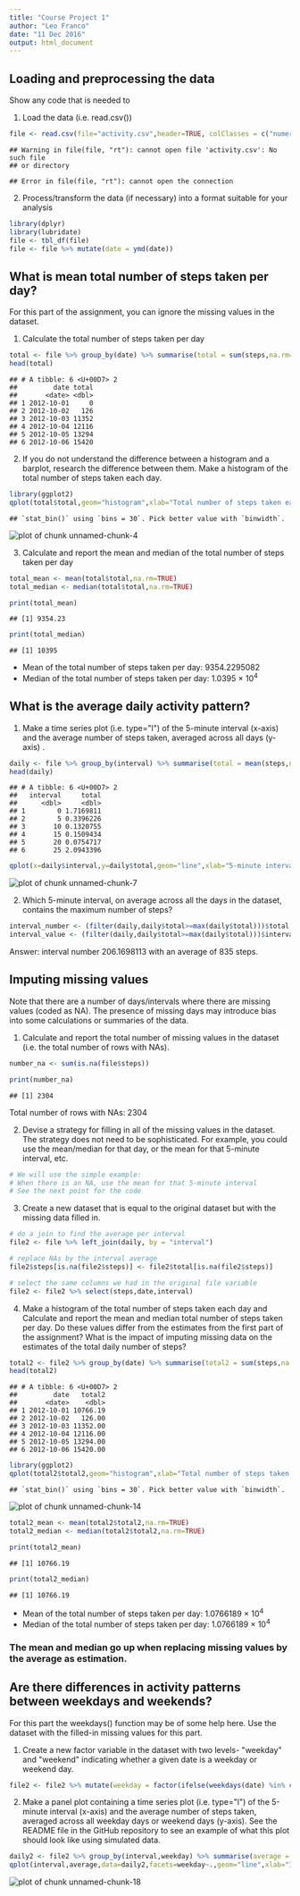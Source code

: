 ```yaml
---
title: "Course Project 1"
author: "Leo Franco"
date: "11 Dec 2016"
output: html_document
---
```




## Loading and preprocessing the data

Show any code that is needed to 

1. Load the data (i.e. read.csv())


```r
file <- read.csv(file="activity.csv",header=TRUE, colClasses = c("numeric","character","numeric"))
```

```
## Warning in file(file, "rt"): cannot open file 'activity.csv': No such file
## or directory
```

```
## Error in file(file, "rt"): cannot open the connection
```

2. Process/transform the data (if necessary) into a format suitable for your analysis

```r
library(dplyr)
library(lubridate)
file <- tbl_df(file)
file <- file %>% mutate(date = ymd(date)) 
```

## What is mean total number of steps taken per day?

For this part of the assignment, you can ignore the missing values in the dataset.

1. Calculate the total number of steps taken per day 

```r
total <- file %>% group_by(date) %>% summarise(total = sum(steps,na.rm=TRUE))
head(total)
```

```
## # A tibble: 6 <U+00D7> 2
##         date total
##       <date> <dbl>
## 1 2012-10-01     0
## 2 2012-10-02   126
## 3 2012-10-03 11352
## 4 2012-10-04 12116
## 5 2012-10-05 13294
## 6 2012-10-06 15420
```
2. If you do not understand the difference between a histogram and a barplot, research the difference between them. Make a histogram of the total number of steps taken each day. 

```r
library(ggplot2)
qplot(total$total,geom="histogram",xlab="Total number of steps taken each day",ylab="Number of days")
```

```
## `stat_bin()` using `bins = 30`. Pick better value with `binwidth`.
```

![plot of chunk unnamed-chunk-4](figure/unnamed-chunk-4-1.png) 
  
3. Calculate and report the mean and median of the total number of steps taken per day 


```r
total_mean <- mean(total$total,na.rm=TRUE)
total_median <- median(total$total,na.rm=TRUE)
```


```r
print(total_mean)
```

```
## [1] 9354.23
```

```r
print(total_median)
```

```
## [1] 10395
```

* Mean of the total number of steps taken per day: 9354.2295082
* Median of the total number of steps taken per day: 1.0395 &times; 10<sup>4</sup>

## What is the average daily activity pattern?

1. Make a time series plot (i.e. type="l") of the 5-minute interval (x-axis) and the average number of steps taken, averaged across all days (y-axis) .


```r
daily <- file %>% group_by(interval) %>% summarise(total = mean(steps,na.rm=TRUE))
head(daily)
```

```
## # A tibble: 6 <U+00D7> 2
##   interval     total
##      <dbl>     <dbl>
## 1        0 1.7169811
## 2        5 0.3396226
## 3       10 0.1320755
## 4       15 0.1509434
## 5       20 0.0754717
## 6       25 2.0943396
```

```r
qplot(x=daily$interval,y=daily$total,geom="line",xlab="5-minute interval", ylab="Average number of steps taken, averaged across all days")
```

![plot of chunk unnamed-chunk-7](figure/unnamed-chunk-7-1.png) 

2. Which 5-minute interval, on average across all the days in the dataset, contains the maximum number of steps? 


```r
interval_number <- (filter(daily,daily$total>=max(daily$total)))$total
interval_value <- (filter(daily,daily$total>=max(daily$total)))$interval
```

Answer: interval number 206.1698113 with an average of 835 steps.

## Imputing missing values

Note that there are a number of days/intervals where there are missing values (coded as NA). The presence of missing days may introduce bias into some calculations or summaries of the data.

1. Calculate and report the total number of missing values in the dataset (i.e. the total number of rows with NAs).

```r
number_na <- sum(is.na(file$steps))
```


```r
print(number_na)
```

```
## [1] 2304
```


Total number of rows with NAs: 2304

2. Devise a strategy for filling in all of the missing values in the dataset. The strategy does not need to be sophisticated. For example, you could use the mean/median for that day, or the mean for that 5-minute interval, etc. 


```r
# We will use the simple example: 
# When there is an NA, use the mean for that 5-minute interval
# See the next point for the code
```

3. Create a new dataset that is equal to the original dataset but with the missing data filled in.

```r
# do a join to find the average per interval
file2 <- file %>% left_join(daily, by = "interval") 

# replace NAs by the interval average
file2$steps[is.na(file2$steps)] <- file2$total[is.na(file2$steps)]

# select the same columns we had in the original file variable
file2 <- file2 %>% select(steps,date,interval)
```

4. Make a histogram of the total number of steps taken each day and Calculate and report the mean and median total number of steps taken per day. Do these values differ from the estimates from the first part of the assignment? What is the impact of imputing missing data on the estimates of the total daily number of steps?


```r
total2 <- file2 %>% group_by(date) %>% summarise(total2 = sum(steps,na.rm=TRUE))
head(total2)
```

```
## # A tibble: 6 <U+00D7> 2
##         date   total2
##       <date>    <dbl>
## 1 2012-10-01 10766.19
## 2 2012-10-02   126.00
## 3 2012-10-03 11352.00
## 4 2012-10-04 12116.00
## 5 2012-10-05 13294.00
## 6 2012-10-06 15420.00
```


```r
library(ggplot2)
qplot(total2$total2,geom="histogram",xlab="Total number of steps taken each day",ylab="Number of days")
```

```
## `stat_bin()` using `bins = 30`. Pick better value with `binwidth`.
```

![plot of chunk unnamed-chunk-14](figure/unnamed-chunk-14-1.png) 


```r
total2_mean <- mean(total2$total2,na.rm=TRUE)
total2_median <- median(total2$total2,na.rm=TRUE)
```


```r
print(total2_mean)
```

```
## [1] 10766.19
```

```r
print(total2_median)
```

```
## [1] 10766.19
```

* Mean of the total number of steps taken per day: 1.0766189 &times; 10<sup>4</sup>
* Median of the total number of steps taken per day: 1.0766189 &times; 10<sup>4</sup>

### The mean and median go up when replacing missing values by the average as estimation.

## Are there differences in activity patterns between weekdays and weekends?

For this part the weekdays() function may be of some help here. Use the dataset with the filled-in missing values for this part.

1. Create a new factor variable in the dataset with two levels- "weekday" and "weekend" indicating whether a given date is a weekday or weekend day.


```r
file2 <- file2 %>% mutate(weekday = factor(ifelse(weekdays(date) %in% c("Saturday", "Sunday"), "weekend", "weekday")) )
```

2. Make a panel plot containing a time series plot (i.e. type="l") of the 5-minute interval (x-axis) and the average number of steps taken, averaged across all weekday days or weekend days (y-axis). See the README file in the GitHub repository to see an example of what this plot should look like using simulated data.

```r
daily2 <- file2 %>% group_by(interval,weekday) %>% summarise(average = mean(steps,na.rm=TRUE))
qplot(interval,average,data=daily2,facets=weekday~.,geom="line",xlab="Interval",ylab="Number of Steps")
```

![plot of chunk unnamed-chunk-18](figure/unnamed-chunk-18-1.png) 

